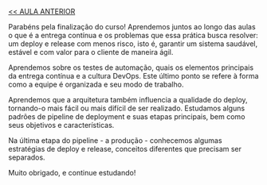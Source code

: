 [<< AULA ANTERIOR](https://github.com/pvreboucas/entrega-continua-cd/blob/aula-06/aulas/5-Feature%20Toggles%20e%20Canary%20Release.md)


Parabéns pela finalização do curso! Aprendemos juntos ao longo das aulas o que é a entrega contínua e os problemas que essa prática busca resolver: um deploy e release com menos risco, isto é, garantir um sistema saudável, estável e com valor para o cliente de maneira ágil.

Aprendemos sobre os testes de automação, quais os elementos principais da entrega contínua e a cultura DevOps. Este último ponto se refere à forma como a equipe é organizada e seu modo de trabalho.

Aprendemos que a arquitetura também influencia a qualidade do deploy, tornando-o mais fácil ou mais difícil de ser realizado. Estudamos alguns padrões de pipeline de deployment e suas etapas principais, bem como seus objetivos e características.

Na última etapa do pipeline - a produção - conhecemos algumas estratégias de deploy e release, conceitos diferentes que precisam ser separados.

Muito obrigado, e continue estudando!
